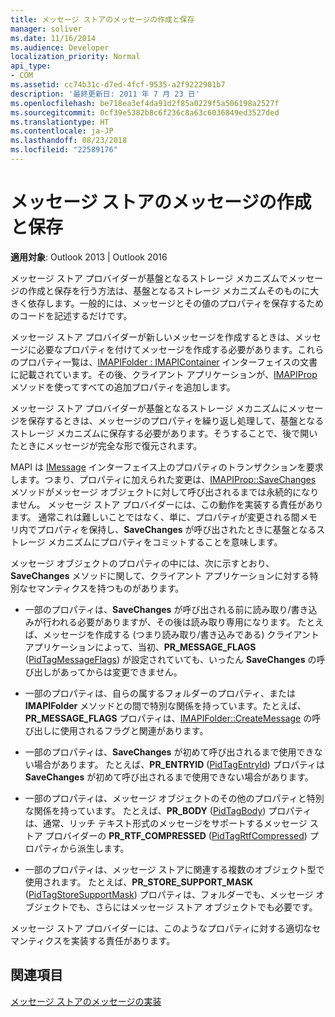 ```yaml
---
title: メッセージ ストアのメッセージの作成と保存
manager: soliver
ms.date: 11/16/2014
ms.audience: Developer
localization_priority: Normal
api_type:
- COM
ms.assetid: cc74b31c-d7ed-4fcf-9535-a2f9222901b7
description: '最終更新日: 2011 年 7 月 23 日'
ms.openlocfilehash: be718ea3ef4da91d2f85a0229f5a506198a2527f
ms.sourcegitcommit: 0cf39e5382b8c6f236c8a63c6036849ed3527ded
ms.translationtype: HT
ms.contentlocale: ja-JP
ms.lasthandoff: 08/23/2018
ms.locfileid: "22589176"
---
```

# <a name="creating-and-storing-messages-in-message-stores"></a>メッセージ ストアのメッセージの作成と保存

  
  
**適用対象**: Outlook 2013 | Outlook 2016 
  
メッセージ ストア プロバイダーが基盤となるストレージ メカニズムでメッセージの作成と保存を行う方法は、基盤となるストレージ メカニズムそのものに大きく依存します。一般的には、メッセージとその値のプロパティを保存するためのコードを記述するだけです。
  
メッセージ ストア プロバイダーが新しいメッセージを作成するときは、メッセージに必要なプロパティを付けてメッセージを作成する必要があります。これらのプロパティ一覧は、[IMAPIFolder : IMAPIContainer](imapifolderimapicontainer.md) インターフェイスの文書に記載されています。その後、クライアント アプリケーションが、[IMAPIProp](imapipropiunknown.md) メソッドを使ってすべての追加プロパティを追加します。 
  
メッセージ ストア プロバイダーが基盤となるストレージ メカニズムにメッセージを保存するときは、メッセージのプロパティを繰り返し処理して、基盤となるストレージ メカニズムに保存する必要があります。そうすることで、後で開いたときにメッセージが完全な形で復元されます。
  
MAPI は [IMessage](imessageimapiprop.md) インターフェイス上のプロパティのトランザクションを要求します。つまり、プロパティに加えられた変更は、[IMAPIProp::SaveChanges](imapiprop-savechanges.md) メソッドがメッセージ オブジェクトに対して呼び出されるまでは永続的になりません。 メッセージ ストア プロバイダーには、この動作を実装する責任があります。 通常これは難しいことではなく、単に、プロパティが変更される間メモリ内でプロパティを保持し、**SaveChanges** が呼び出されたときに基盤となるストレージ メカニズムにプロパティをコミットすることを意味します。 
  
メッセージ オブジェクトのプロパティの中には、次に示すとおり、**SaveChanges** メソッドに関して、クライアント アプリケーションに対する特別なセマンティクスを持つものがあります。 
  
- 一部のプロパティは、**SaveChanges** が呼び出される前に読み取り/書き込みが行われる必要がありますが、その後は読み取り専用になります。 たとえば、メッセージを作成する (つまり読み取り/書き込みである) クライアント アプリケーションによって、当初、**PR_MESSAGE_FLAGS** ([PidTagMessageFlags](pidtagmessageflags-canonical-property.md)) が設定されていても、いったん **SaveChanges** の呼び出しがあってからは変更できません。
    
- 一部のプロパティは、自らの属するフォルダーのプロパティ、または **IMAPIFolder** メソッドとの間で特別な関係を持っています。たとえば、**PR_MESSAGE_FLAGS** プロパティは、[IMAPIFolder::CreateMessage](imapifolder-createmessage.md) の呼び出しに使用されるフラグと関連があります。 
    
- 一部のプロパティは、**SaveChanges** が初めて呼び出されるまで使用できない場合があります。 たとえば、**PR_ENTRYID** ([PidTagEntryId](pidtagentryid-canonical-property.md)) プロパティは **SaveChanges** が初めて呼び出されるまで使用できない場合があります。 
    
- 一部のプロパティは、メッセージ オブジェクトのその他のプロパティと特別な関係を持っています。 たとえば、**PR_BODY** ([PidTagBody](pidtagbody-canonical-property.md)) プロパティは、通常、リッチ テキスト形式のメッセージをサポートするメッセージ ストア プロバイダーの **PR_RTF_COMPRESSED** ([PidTagRtfCompressed](pidtagrtfcompressed-canonical-property.md)) プロパティから派生します。
    
- 一部のプロパティは、メッセージ ストアに関連する複数のオブジェクト型で使用されます。 たとえば、**PR_STORE_SUPPORT_MASK** ([PidTagStoreSupportMask](pidtagstoresupportmask-canonical-property.md)) プロパティは、フォルダーでも、メッセージ オブジェクトでも、さらにはメッセージ ストア オブジェクトでも必要です。
    
メッセージ ストア プロバイダーには、このようなプロパティに対する適切なセマンティクスを実装する責任があります。
  
## <a name="see-also"></a>関連項目



[メッセージ ストアのメッセージの実装](implementing-messages-in-message-stores.md)

